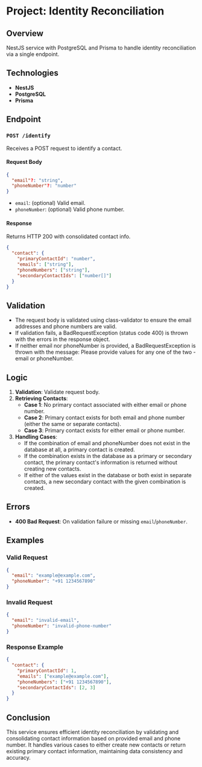 # Project: Identity Reconciliation

## Overview
NestJS service with PostgreSQL and Prisma to handle identity reconciliation via a single endpoint.

## Technologies
- **NestJS**
- **PostgreSQL**
- **Prisma**

## Endpoint
### `POST /identify`
Receives a POST request to identify a contact.

#### Request Body
```json
{
  "email"?: "string",
  "phoneNumber"?: "number"
}
```
- `email`: (optional) Valid email.
- `phoneNumber`: (optional) Valid phone number.

#### Response
Returns HTTP 200 with consolidated contact info.

```json
{
  "contact": {
    "primaryContactId": "number",
    "emails": ["string"],
    "phoneNumbers": ["string"],
    "secondaryContactIds": ["number[]"]
  }
}
```

## Validation
- The request body is validated using class-validator to ensure the email addresses and phone numbers are valid.
- If validation fails, a BadRequestException (status code 400) is thrown with the errors in the response object.
- If neither email nor phoneNumber is provided, a BadRequestException is thrown with the message: Please provide values for any one of the two - email or phoneNumber.

## Logic
1. **Validation**: Validate request body.
2. **Retrieving Contacts**:
   - **Case 1**: No primary contact associated with either email or phone number.
   - **Case 2**: Primary contact exists for both email and phone number (either the same or separate contacts).
   - **Case 3**: Primary contact exists for either email or phone number.
3. **Handling Cases**:
   - If the combination of email and phoneNumber does not exist in the database at all, a primary contact is created.
   - If the combination exists in the database as a primary or secondary contact, the primary contact's information is returned without creating new contacts.
   - If either of the values exist in the database or both exist in separate contacts, a new secondary contact with the given combination is created.

## Errors
- **400 Bad Request**: On validation failure or missing `email`/`phoneNumber`.

## Examples

### Valid Request
```json
{
  "email": "example@example.com",
  "phoneNumber": "+91 1234567890"
}
```

### Invalid Request
```json
{
  "email": "invalid-email",
  "phoneNumber": "invalid-phone-number"
}
```

### Response Example
```json
{
  "contact": {
    "primaryContactId": 1,
    "emails": ["example@example.com"],
    "phoneNumbers": ["+91 1234567890"],
    "secondaryContactIds": [2, 3]
  }
}
```

## Conclusion
This service ensures efficient identity reconciliation by validating and consolidating contact information based on provided email and phone number. It handles various cases to either create new contacts or return existing primary contact information, maintaining data consistency and accuracy.

